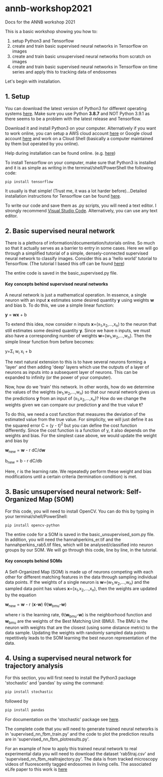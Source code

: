 # annb-workshop2021
Docs for the ANNB workshop 2021

This is a basic workshop showing you how to:
1. setup Python3 and Tensorflow
2. create and train basic supervised neural networks in Tensorflow on images
3. create and train basic unsupervised neural networks from scratch on images
4. create and train basic supervised neural networks in Tensorflow on time series and apply this to tracking data of endosomes

Let's begin with installation.

## 1. Setup
You can download the latest version of Python3 for different operating systems [here](https://www.python.org/downloads/). Make sure you use Python **3.8.7** and NOT Python 3.9.1 as there seems to be a problem with the latest release and Tensorflow.

Download it and install Python3 on your computer. Alternatively if you want to work online, you can setup a AWS cloud account [here](https://aws.amazon.com/console/) or Google cloud account [here](https://cloud.google.com/) and work on a Cloud Shell (basically a computer maintained by them but operated by you online).

Help during installation can be found online.
(e.g. [here](https://realpython.com/installing-python/#how-to-install-python-on-windows))

To install Tensorflow on your computer, make sure that Python3 is installed and it is as simple as writing in the terminal/shell/PowerShell the following code:

```python3
pip install tensorflow
```

It usually is that simple! (Trust me, it was a lot harder before)...Detailed installation instructions for Tensorflow can be found [here](https://www.tensorflow.org/install).

To write our code and save them as .py scripts, you will need a text editor. I strongly recommend [Visual Studio Code](https://code.visualstudio.com/). Alternatively, you can use any text editor.
 
## 2. Basic supervised neural network

There is a plethora of information/documentation/tutorials online. So much so that it actually serves as a barrier to entry in some cases. Here we will go through a simplified tutorial of a simple, densely-connected supervised neural network to classify images. Consider this as a 'hello world' tutorial to Tensorflow. (The tutorial I based this off can be found [here](https://www.tensorflow.org/tutorials/keras/classification))

The entire code is saved in the basic_supervised.py file.

#### Key concepts behind supervised neural networks

A neural network is just a mathematical operation. In essence, a single neuron with an input **x** estimates some desired quantity **y** using weights **w** and bias b. To do this, we use a simple linear function:

**y** = **wx** + b

To extend this idea, now consider n inputs **x**=(x<sub>1</sub>,x<sub>2</sub>,...,x<sub>n</sub>) to the neuron that still estimates some desired quantity **y**. Since we have n inputs, we must also have a corresponding number of weights **w**=(w<sub>1</sub>,w<sub>2</sub>,...,w<sub>n</sub>). Then the simple linear function from before becomes:

y=&Sigma;<sub>i</sub> w<sub>i</sub> x<sub>i</sub> + b

The next natural extension to this is to have several neurons forming a 'layer' and then adding 'deep' layers which use the outputs of a layer of neurons as inputs into a subsequent layer of neurons. This can be expanded to infinity (or the power of your computer).

Now, how do we 'train' this network. In other words, how do we determine the values of the weights (w<sub>1</sub>,w<sub>2</sub>,...,w<sub>n</sub>) so that our neural network gives us the predictions **y** from an input of (x<sub>1</sub>,x<sub>2</sub>,...,x<sub>n</sub>)? How do we change the weights given we can compare our prediction **y** and the true value **t**?

To do this, we need a cost function that measures the deviation of the estimated value from the true value. For simplicity, we will just define it as the squared error C = (y - t)<sup>2</sup> but you can define the cost function differently. Since the cost function is a function of y, it also depends on the weights and bias. For the simplest case above, we would update the weight and bias by

**w**<sub>new</sub> = **w** - r dC/d**w**

b<sub>new</sub> = b - r dC/db

Here, r is the learning rate. We repeatedly perform these weight and bias modifications until a certain criteria (termination condition) is met.

## 3. Basic unsupervised neural network: Self-Organized Map (SOM)

For this code, you will need to install OpenCV. You can do this by typing in your terminal/shell/PowerShell:

```python3
pip install opencv-python
```
The entire code for a SOM is saved in the basic_unsupervised_som.py file. In addition, you will need the hannahperkins_er.tif and the hannahperkins_rab5.tif files, which will be analysed/classified into neuron groups by our SOM. We will go through this code, line by line, in the tutorial.

#### Key concepts behind SOMs
A Self-Organized Map (SOM) is made up of neurons competing with each other for different matching features in the data through sampling individual data points. If the weights of a single neuron is **w**=(w<sub>1</sub>,w<sub>2</sub>,...,w<sub>n</sub>) and the sampled data point has values **x**=(x<sub>1</sub>,x<sub>2</sub>,...,x<sub>n</sub>), then the weights are updated by the equation

**w**<sub>new</sub> = **w** - r  (**x**-**w**)  &theta;(**w**<sub>bmu</sub>-**w**)

where r is the learning rate, &theta;(**w**<sub>bmu</sub>-**w**) is the neighborhood function and **w**<sub>bmu</sub> are the weights of the Best Matching Unit (BMU). The BMU is the neuron with weights that are the closest (using some distance metric) to the data sample. Updating the weights with randomly sampled data points repetitively leads to the SOM learning the best neuron representation of the data.

## 4. Using a supervised neural network for trajectory analysis

For this section, you will first need to install the Python3 package 'stochastic' and 'pandas' by using the command:
```python
pip install stochastic
```
followed by
```python
pip install pandas
```
For documentation on the 'stochastic' package see [here](https://stochastic.readthedocs.io/en/stable/).

The complete code that you will need to generate trained neural networks is in 'supervised_nn_fbm_train.py' and the code to plot the prediction results are in 'supervised_nn_fbm_plotresults.py'.

For an example of how to apply this trained neural network to real experimental data you will need to download the dataset 'rab5traj.csv' and 'supervised_nn_fbm_realtrajectory.py'. The data is from tracked microscopy videos of fluorescently tagged endosomes in living cells. The associated eLife paper to this work is [here](https://elifesciences.org/articles/52224)
